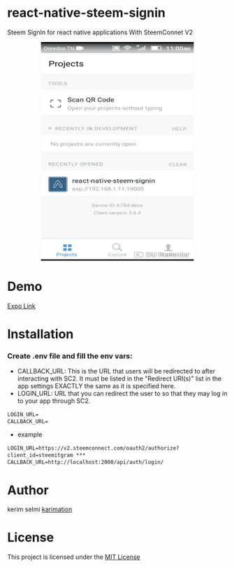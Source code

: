 # react-native-steem-signin

Steem SignIn for react native applications With SteemConnet V2

<p align="center"> 
<img src="screenshots/test.gif" height= "500" width="350" >
</p>




# Demo 

 <a href="https://exp.host/@karimation/steem-sign-in-component">Expo Link</a>



# Installation




### Create .env file and fill the env vars:

 * CALLBACK_URL: This is the URL that users will be redirected to after interacting with SC2. It must be listed in the "Redirect URI(s)" list in the app settings EXACTLY the same as it is specified here.
 * LOGIN_URL: URL that you can redirect the user to so that they may log in to your app through SC2.

```
LOGIN_URL=
CALLBACK_URL=
```

* example

```
LOGIN_URL=https://v2.steemconnect.com/oauth2/authorize?client_id=steemitgram ***
CALLBACK_URL=http://localhost:2000/api/auth/login/ 
```
# Author

kerim selmi <a href="http://www.karimation.com">karimation</a>

# License

This project is licensed under the  <a href="LICENSE">MIT License</a>
